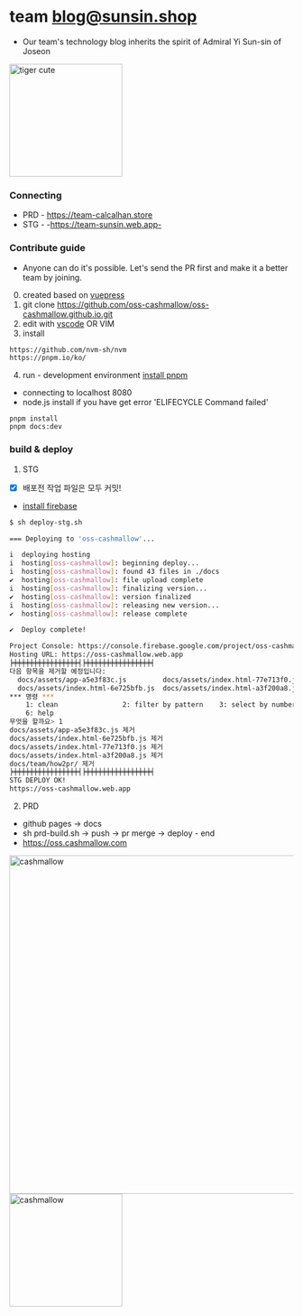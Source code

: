 # team blog@sunsin.shop
- Our team's technology blog inherits the spirit of Admiral Yi Sun-sin of Joseon
  
<img src="http://oss.cashmallow.com/images/tiger-cute.svg" alt="tiger cute" style="width:200px;"/>

### Connecting
- PRD - https://team-calcalhan.store
- STG - -https://team-sunsin.web.app-

### Contribute guide
- Anyone can do it's possible. Let's send the PR first and make it a better team by joining.

0. created based on [vuepress](https://v2.vuepress.vuejs.org/)
1. git clone https://github.com/oss-cashmallow/oss-cashmallow.github.io.git
2. edit with [vscode](https://code.visualstudio.com/) OR VIM
3. install
``` bash
https://github.com/nvm-sh/nvm
https://pnpm.io/ko/
```
4. run - development environment [install pnpm](https://pnpm.io/installation)
- connecting to localhost 8080
- node.js install if you have get error 'ELIFECYCLE Command failed'
```
pnpm install
pnpm docs:dev
```

### build & deploy
1. STG
- [x] 배포전 작업 파일은 모두 커밋!
- [install firebase](https://v2.vuepress.vuejs.org/guide/deployment.html#google-firebase)

``` bash
$ sh deploy-stg.sh

=== Deploying to 'oss-cashmallow'...

i  deploying hosting
i  hosting[oss-cashmallow]: beginning deploy...
i  hosting[oss-cashmallow]: found 43 files in ./docs
✔  hosting[oss-cashmallow]: file upload complete
i  hosting[oss-cashmallow]: finalizing version...
✔  hosting[oss-cashmallow]: version finalized
i  hosting[oss-cashmallow]: releasing new version...
✔  hosting[oss-cashmallow]: release complete

✔  Deploy complete!

Project Console: https://console.firebase.google.com/project/oss-cashmallow/overview
Hosting URL: https://oss-cashmallow.web.app
╞╪╪╪╪╪╪╪╪╪╪╪╪╪╪╪╪╡╞╪╪╪╪╪╪╪╪╪╪╪╪╪╪╪╪╡
다음 항목을 제거할 예정입니다:
  docs/assets/app-a5e3f83c.js         docs/assets/index.html-77e713f0.js  docs/team/how2pr/
  docs/assets/index.html-6e725bfb.js  docs/assets/index.html-a3f200a8.js
*** 명령 ***
    1: clean                2: filter by pattern    3: select by numbers    4: ask each             5: quit
    6: help
무엇을 할까요> 1
docs/assets/app-a5e3f83c.js 제거
docs/assets/index.html-6e725bfb.js 제거
docs/assets/index.html-77e713f0.js 제거
docs/assets/index.html-a3f200a8.js 제거
docs/team/how2pr/ 제거
╞╪╪╪╪╪╪╪╪╪╪╪╪╪╪╪╪╡╞╪╪╪╪╪╪╪╪╪╪╪╪╪╪╪╪╡
STG DEPLOY OK!
https://oss-cashmallow.web.app
```

2. PRD
- github pages -> docs
- sh prd-build.sh -> push -> pr merge -> deploy - end
- https://oss.cashmallow.com

<img src="https://user-images.githubusercontent.com/120996497/212484360-1b212db0-5a5c-449f-8cc2-35de2126bd66.png" alt="cashmallow" style="width:600px;"/>
<img src="https://oss-cashmallow.github.io/images/hero.png" alt="cashmallow" style="width:200px;"/>
